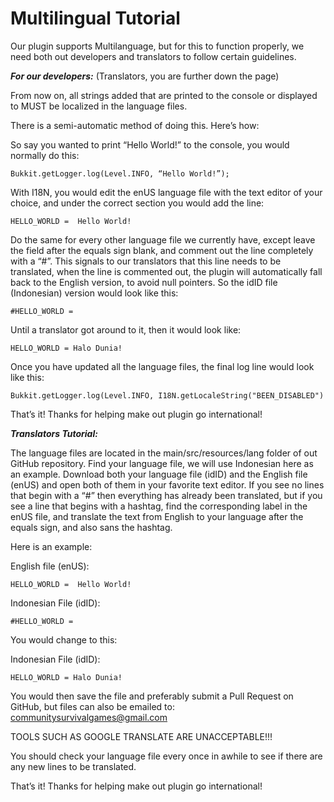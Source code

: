 Multilingual Tutorial
=====
Our plugin supports Multilanguage, but for this to function properly, we need both out developers and translators to follow certain guidelines.

***For our developers:***  (Translators, you are further down the page)

From now on, all strings added that are printed to the console or displayed to MUST be localized in the language files.

There is a semi-automatic method of doing this.  Here’s how:

So say you wanted to print “Hello World!” to the console, you would normally do this:

```Bukkit.getLogger.log(Level.INFO, “Hello World!”);```

With I18N, you would edit the enUS language file with the text editor of your choice, and under the correct section you would add the line:

```HELLO_WORLD =  Hello World!```

Do the same for every other language file we currently have, except leave the field after the equals sign blank, and comment out the line completely with a “#”.  This signals to our translators that this line needs to be translated, when the line is commented out, the plugin will automatically fall back to the English version, to avoid null pointers.  So the idID file (Indonesian) version would look like this:

```#HELLO_WORLD = ```

Until a translator got around to it, then it would look like:

```HELLO_WORLD = Halo Dunia!```

Once you have updated all the language files, the final log line would look like this:

```Bukkit.getLogger.log(Level.INFO, I18N.getLocaleString("BEEN_DISABLED")```

That’s it!  Thanks for helping make out plugin go international!


***Translators Tutorial:***

The language files are located in the main/src/resources/lang folder of out GitHub repository.  Find your language file, we will use Indonesian here as an example.  Download both your language file (idID) and the English file (enUS) and open both of them in your favorite text editor.  If you see no lines that begin with a “#” then everything has already been translated, but if you see a line that begins with a hashtag, find the corresponding label in the enUS file, and translate the text from English to your language after the equals sign, and also sans the hashtag.

Here is an example:

English file (enUS):

```HELLO_WORLD =  Hello World!```
 
Indonesian File (idID):

```#HELLO_WORLD = ```

You would change to this:

Indonesian File (idID):

```HELLO_WORLD = Halo Dunia!```

You would then save the file and preferably submit a Pull Request on GitHub, but files can also be emailed to: communitysurvivalgames@gmail.com

TOOLS SUCH AS GOOGLE TRANSLATE ARE UNACCEPTABLE!!!

You should check your language file every once in awhile to see if there are any new lines to be translated.

That’s it!  Thanks for helping make out plugin go international!


